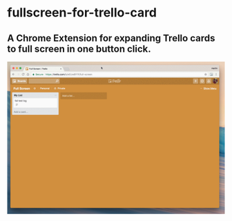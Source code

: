 # fullscreen-for-trello-card
A Chrome Extension for expanding Trello cards to full screen in one button click.
--
[![Watch the video](https://github.com/siutin/fullscreen-for-trello-card/blob/master/demo.gif)](http://recordit.co/ausvIQYD3B/)
